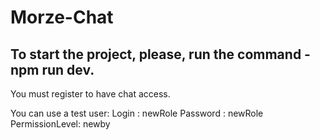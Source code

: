 # Morze-Chat
## To start the project, please, run the command - npm run dev.

You must register to have chat access.

You can use a test user: 
Login : newRole
Password : newRole
PermissionLevel: newby

